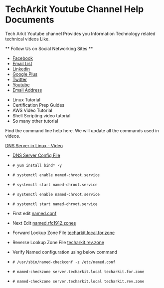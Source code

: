 # TechArkit Youtube Channel Help Documents
 
Tech Arkit Youtube channel Provides you Information Technology related technical videos Like.


** Follow Us on Social Networking Sites **
* [Facebook](https://www.facebook.com/Linuxarkit/)
* [Email List](https://feedburner.google.com/fb/a/mailverify?uri=arkit)
* [Linkedin](https://in.linkedin.com/in/ravi-kumar-94530121)
* [Google Plus](https://plus.google.com/u/0/+RedhatEnterpriseLinuxStepbyStepGuide/posts)
* [Twitter](https://twitter.com/aravikumar48)
* [Youtube](https://www.youtube.com/Techarkit?sub_confirmation=1)
* [Email Address](aravikumar48@gmail.com)

- Linux Tutorial
- Certification Prep Guides
- AWS Video Tutorial
- Shell Scripting video tutorial
- So many other tutorial

Find the command line help here. We will update all the commands used in videos.

[DNS Server in Linux - Video](https://youtu.be/B6RprjoOdk4)
- [DNS Server Config File](https://github.com/techtutorials/TechArkit-YouTube/tree/master/DNS-Server)
- ```# yum install bind* -y ```
- ```# systemctl enable named-chroot.service```
- ```# systemctl start named-chroot.service```
- ```# systemctl enable named-chroot.service```
- ```# systemctl start named-chroot.service```

- First edit [named.conf](https://github.com/techtutorials/TechArkit-YouTube/blob/master/DNS-Server/named.conf)
- Next Edit [named.rfc1912.zones](https://github.com/techtutorials/TechArkit-YouTube/blob/master/DNS-Server/named.rfc1912.zones)
- Forward Lookup Zone File [techarkit.local.for.zone](https://github.com/techtutorials/TechArkit-YouTube/blob/master/DNS-Server/techarkit.local.for.zone)
- Reverse Lookup Zone File [techarkit.rev.zone](https://github.com/techtutorials/TechArkit-YouTube/blob/master/DNS-Server/techarkit.local.rev.zone)

- Verify Named configuration using below command
- ```# /usr/sbin/named-checkconf -z /etc/named.conf```
- ```# named-checkzone server.techarkit.local techarkit.for.zone```
- ```# named-checkzone server.techarkit.local techarkit.rev.zone```



